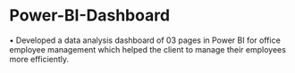 # Power-BI-Dashboard
•	Developed a data analysis dashboard of 03 pages in Power BI for office employee management which helped the client to manage their employees more efficiently.
